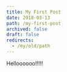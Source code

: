 ```yaml
---
title: My First Post
date: 2018-03-13
path: /my-first-post
archived: false
draft: false
redirects:
  - /my/old/path
---
```


Helloooooo!!!!!
